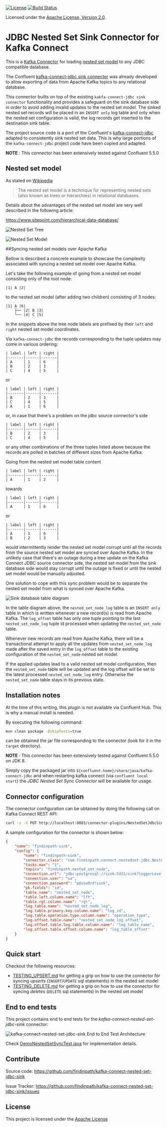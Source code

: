 [![License](http://img.shields.io/:license-apache%202.0-brightgreen.svg)](http://www.apache.org/licenses/LICENSE-2.0.html)
[![Build Status](https://travis-ci.com/findinpath/kafka-connect-nested-set-jdbc-sink.svg?branch=master)](https://travis-ci.com/findinpath/kafka-connect-nested-set-jdbc-sink)


Licensed under the [Apache License, Version 2.0](http://www.apache.org/licenses/LICENSE-2.0).

JDBC Nested Set Sink Connector for Kafka Connect
================================================

This is a [Kafka Connector](http://kafka.apache.org/documentation.html#connect)
for loading [nested set model](https://en.wikipedia.org/wiki/Nested_set_model) to any JDBC compatible database.


The Confluent [kafka-connect-jdbc sink connector](https://docs.confluent.io/current/connect/kafka-connect-jdbc/sink-connector/index.html) 
was already developed to allow exporting of data from Apache Kafka topics to any relational database.

This connector builts on top of the existing `kakfa-connect-jdbc sink connector` 
functionality and  provides a safeguard on the sink 
database side in order to avoid adding invalid updates to the nested set model.
The sinked nested set records will be placed in an `INSERT only` log table
and only when the nested set configuration is valid, the log records get
inserted to the destination sink table.


The project source code is a port of the Confluent's 
[kafka-connect-jdbc](https://github.com/confluentinc/kafka-connect-jdbc)
adapted to consistently sink nested set data.
This is why large portions of the `kafka-connect-jdbc` project code have
been copied and adapted.

**NOTE** : This connector has been extensively tested against Confluent 5.5.0

## Nested set model

As stated on [Wikipedia](https://en.wikipedia.org/wiki/Nested_set_model)
> The nested set model is a technique for representing nested sets (also known as trees or hierarchies) in relational databases.

Details about the advantages of the nested set model are very well 
described in the following article:

https://www.sitepoint.com/hierarchical-data-database/

![Nested Set Tree](https://raw.githubusercontent.com/findinpath/kafka-connect-nested-set-jdbc-sink/master/images/nested-set.gif)

![Nested Set Model](https://raw.githubusercontent.com/findinpath/kafka-connect-nested-set-jdbc-sink/master/images/nested-set-model.png)


##Syncing nested set models over Apache Kafka

Bellow is described a concrete example to showcase the complexity associated
with syncing a nested set model over Apache Kafka.

Let's take the following example of going from a nested set model 
consisting only of the root node:

```
|1| A |2|
```

to the nested set model (after adding two children) consisting of 3 nodes:

```
|1| A |6|
    ├── |2| B |3|
    └── |4| C |5|
```

In the snippets above the tree node labels are prefixed by their `left` and `right`
nested set model coordinates.

Via `kafka-connect-jdbc` the records corresponding to the tuple updates may come in various
ordering:

```
| label | left | right |
|-------|------|-------|
| A     | 1    | 6     |
| B     | 2    | 3     |
| C     | 4    | 5     |
```
or
```
| label | left | right |
|-------|------|-------|
| B     | 2    | 3     |
| C     | 4    | 5     |
| A     | 1    | 6     |
```
or, in case that there's a problem on the jdbc source connector's side
```
| label | left | right |
|-------|------|-------|
| B     | 2    | 3     |
| C     | 4    | 5     |
```

or any other combinations of the three tuples listed above because the records
are polled in batches of different sizes from Apache Kafka. 


Going from the nested set model table content

```
| label | left | right |
|-------|------|-------|
| A     | 1    | 2     |
```
towards

```
| label | left | right |
|-------|------|-------|
| A     | 1    | 6     |
```

or 

```
| label | left | right |
|-------|------|-------|
| A     | 1    | 6     |
| B     | 2    | 3     |
```

would intermittently render the nested set model corrupt until
all the records from the source nested set model are synced over Apache Kafka.
In the unlikely case that there's an outage during a tree update on the Kafka Connect JDBC 
source connector side, the nested set model from the sink database side would stay corrupt
until the outage is fixed or until the nested set model would be manually adjusted. 


One solution to cope with this sync problem would be to separate 
the nested set model from what is synced over Apache Kafka. 

![Sink database table diagram](https://raw.githubusercontent.com/findinpath/kafka-connect-nested-set-jdbc-sink/master/images/sink-database-table-diagram.png)


In the table diagram above, the `nested_set_node_log` table is an `INSERT only` table
in which is written whenever a new record(s) is read from Apache Kafka.
The `log_offset` table has only one tuple pointing to the last `nested_set_node_log` tuple id
processed when updating the `nested_set_node` table.

Whenever new records are read from Apache Kafka, there will be a transactional attempt 
to apply all the updates from `nested_set_node_log` made after the saved entry in the `log_offset`
table to the existing configuration of the `nested_set_node` nested set model.

If the applied updates lead to a valid nested set model configuration, then the `nested_set_node`
table will be updated and the log offset will be set to the latest processed `nested_set_node_log` entry.
Otherwise the `nested_set_node` table stays in its previous state. 


## Installation notes

At the time of this writing, this plugin is not available via Confluent Hub.
This is why a manual install is needed.

By executing the following command:

```bash
mvn clean package -DskipTests=true
```

can be obtained the jar file corresponding to the connector (look for it in the `target` directory).

**NOTE** : This connector has been extensively tested against Confluent 5.5.0 on JDK 8.

Simply copy the packaged jar into `${confluent.home}/share/java/kafka-connect-jdbc` and when restarting
kafka connect (via `confluent local start`) the _JDBC Nested Set Sync Connector_ will be available
for usage.

## Connector configuration

The connector configuration can be obtained by doing the following call on Kafka Connect REST API:

```bash
curl -s -X PUT http://localhost:8083/connector-plugins/NestedSetJdbcSinkConnector/config/validate --header 'Content-Type: application/json' -d $'{"connector.class": "com.findinpath.connect.nestedset.jdbc.NestedSetJdbcSinkConnector", "topics": "dummy"}' | jq
```


A sample configuration for the connector is shown below:

```json
{
    "name": "findinpath-sink",
    "config": {
        "name": "findinpath-sink",
        "connector.class": "com.findinpath.connect.nestedset.jdbc.NestedSetJdbcSinkConnector",
        "tasks.max": "1",
        "topics": "findinpath.nested_set_node",
        "connection.url": "jdbc:postgresql://sink:5432/sink?loggerLevel=OFF",
        "connection.user": "sa",
        "connection.password": "p@ssw0rd!sink",
        "pk.fields": "id",
        "table.name": "nested_set_node",
        "table.left.column.name": "lft",
        "table.rgt.column.name": "rgt",
        "log.table.name": "nested_set_node_log",
        "log.table.primary.key.column.name": "log_id",
        "log.table.operation.type.column.name": "operation_type",
        "log.offset.table.name": "nested_set_node_log_offset",
        "log.offset.table.log.table.column.name": "log_table_name",
        "log.offset.table.offset.column.name": "log_table_offset"
    }
}
```

## Quick start

Checkout the following resources:

- [TESTING_UPSERT.md](https://github.com/findinpath/kafka-connect-nested-set-jdbc-sink/blob/master/TESTING_UPSERT.md) for getting a grip on how to use the connector for syncing *upserts* (`INSERT`/`UPDATE` sql statements) in the nested set model
- [TESTING_DELETE.md](https://github.com/findinpath/kafka-connect-nested-set-jdbc-sink/blob/master/TESTING_DELETE.md) for getting a grip on how to use the connector for syncing *deletes* (`DELETE` sql statements) in the nested set model


## End to end tests

This project contains end to end tests for the _kafka-connect-nested-set-jdbc-sink_ connector:

![kafka-connect-nested-set-jdbc-sink End to End Test Architecture](https://raw.githubusercontent.com/findinpath/kafka-connect-nested-set-jdbc-sink/master/images/end-to-end-test-architecture-diagram.png)

Check [DemoNestedSetSyncTest.java](https://github.com/findinpath/kafka-connect-nested-set-jdbc-sink/blob/master/src/test/java/com/findinpath/connect/nestedset/jdbc/DemoNestedSetSyncTest.java)
for implementation details.

## Contribute

Source code: https://github.com/findinpath/kafka-connect-nested-set-jdbc-sink

Issue Tracker: https://github.com/findinpath/kafka-connect-nested-set-jdbc-sink/issues

## License

This project is licensed under the [Apache License](https://github.com/findinpath/kafka-connect-nested-set-jdbc-sink/blob/master/LICENSE)

